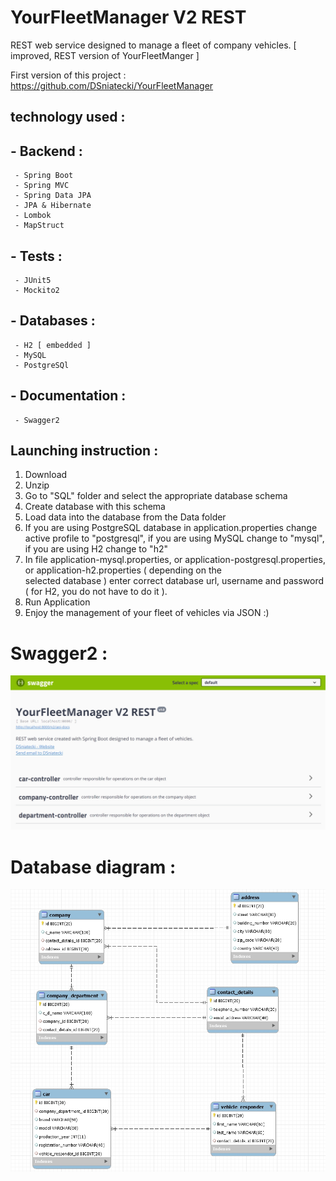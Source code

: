 # YourFleetManager V2 REST
REST web service designed to manage a fleet of company vehicles. [ improved, REST version of YourFleetManger ]

First version of this project : https://github.com/DSniatecki/YourFleetManager

## technology used :
 ## - Backend :
     - Spring Boot
     - Spring MVC
     - Spring Data JPA
     - JPA & Hibernate
     - Lombok
     - MapStruct
     
 ## - Tests :    
     - JUnit5
     - Mockito2
     
 ## - Databases : 
     - H2 [ embedded ]
     - MySQL
     - PostgreSQl
     
 ## - Documentation : 
     - Swagger2

 ## Launching instruction :

  1.  Download 
  2.  Unzip 
  3.  Go to "SQL" folder and select the appropriate database schema 
  4.  Create database with this schema 
  5.  Load data into the database from the Data folder 
  6.  If you are using PostgreSQL database in application.properties change active profile to "postgresql", if you are using
      MySQL change to "mysql", if you are using H2 change to "h2"
  7.  In file application-mysql.properties, or application-postgresql.properties, or application-h2.properties ( depending on the   
      selected database ) enter correct database url, username and password ( for H2, you do not have to do it ). 
  8.  Run Application 
  10. Enjoy the management of your fleet of vehicles via JSON :)
 
 # Swagger2 :
  
  ![](screenshots/swagger.jpg)
 
 # Database diagram :
  
  ![](SQL/Database-Diagram-Screenshot.jpg)
 
  
 
